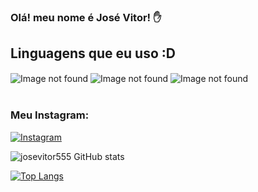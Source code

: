 ### Olá! meu nome é José Vitor! ✋
## Linguagens que eu uso :D
<div style="display: inline_block">
    <img align="center" alt="Image not found" src="https://img.shields.io/badge/HTML5-E34F26?style=for-the-badge&logo=html5&logoColor=white">
    <img align="center" alt="Image not found" src="https://img.shields.io/badge/CSS3-1572B6?style=for-the-badge&logo=css3&logoColor=white">
    <img align="center" alt="Image not found" src="https://img.shields.io/badge/JavaScript-323330?style=for-the-badge&logo=javascript&logoColor=F7DF1E">
</div> <br/>

### Meu Instagram:
[![Instagram](https://img.shields.io/badge/Instagram-E4405F?style=for-the-badge&logo=instagram&logoColor=white)](https://www.instagram.com/)

![josevitor555 GitHub stats](https://github-readme-stats.vercel.app/api?username=josevitor555&show_icons=true&theme=dracula)

[![Top Langs](https://github-readme-stats.vercel.app/api/top-langs/?username=josevitor555&hide_progress=true)](https://github.com/josevitor555/github-readme-stats)
